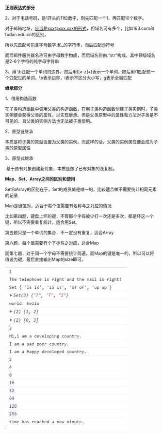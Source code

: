 **正则表达式部分**

2、对于电话号码，是1开头的11位数字，则先匹配一个1，再匹配10个数字。

对于邮箱地址，应当是xxx@xxx.xxx的形式，但域名可有多个，比如163.com和fudan.edu.cn的区别。

所以先匹配可包含字母数字.和_的字符串，而后匹配@符号

而后邮件服务器名称可由字母数字构成，而后域名则由.“str”构成，其中顶级域名是2-6个字符的纯字母字符串

3、用 \b匹配一个单词的边界，然后用([a-z]+)表示一个单词，随后用\1匹配前一个匹配过的单词，\b表示边界，i表示不区分大小写，g表示全局匹配

**继承部分**

1、借用构造函数

​	在子类构造函数中调用父类的构造函数，在用子类构造函数创建子类实例时，子类实例便会获得父类的属性，以实现继承。但是父类原型中的属性和方法对子类是不可见的，且父类的实例方法也无法被子类使用。

2、原型链继承

​	本质是将子类的原型设置为父类的实例。而这样的话，父类的实例属性便会成为子类的原型属性

3、原型式继承

​	基于原有对象创建新对象，本质是做了已有对象的浅复制。

**Map、Set、Array之间的区别和使用**

Set和Array的区别在于，Set的成员值是唯一的，比较适合做不需要统计相同元素的记录

Map是键值对，适合于每个值需要有名称与之对应的情况

比如第四题，键盘上坏的键，不管那个字母被少打一次还是多次，都是坏这一个键，所以不需要重复统计，适合用Set。

第五题只是一个单词的集合，不一定没有重复，适合Array

第六题，每个值需要有个下标与之对应，适合Map

而第七题，对于同一个字母不需要统计两遍，而Map的键是唯一的，所以可以将值设为键，最后直接输出Map的size即可。

![运行截图](./运行截图.jpg)